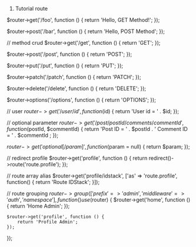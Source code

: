 1. Tutorial route 

$router->get('/foo', function () {
    return 'Hello, GET Method!';
});

$router->post('/bar', function () {
    return 'Hello, POST Method';
});

// method crud
$router->get('/get', function () {
    return 'GET';
});

$router->post('/post', function () {
    return 'POST';
});

$router->put('/put', function () {
    return 'PUT';
});

$router->patch('/patch', function () {
    return 'PATCH';
});

$router->delete('/delete', function () {
    return 'DELETE';
});

$router->options('/options', function () {
    return 'OPTIONS';
});

// user
$router->get('/user/{id}', function ($id) {
    return 'User id = ' . $id;
});

// optional parameter
$router->get('/post/{postId}/comments/{commentId}', function ($postId, $commentId) {
    return 'Post ID = ' . $postId . ' Comment ID = ' . $commentId ;
});

$router->get('optional[/{param}]', function ($param = null) {
    return $param;
});

// redirect profile
$router->get('profile', function () {
    return redirect()->route('route.profile');
});

// route array alias
$router->get('profile/idstack', ['as' => 'route.profile', function() {
    return 'Route IDStack'; 
}]);

// route grouping
$router->group(['prefix' => 'admin', 'middleware' => 'auth', 'namespace'], function () use ($router) {
    $router->get('home', function () {
        return 'Home Admin';
    });

    $router->get('profile', function () {
        return 'Profile Admin';
    });
});